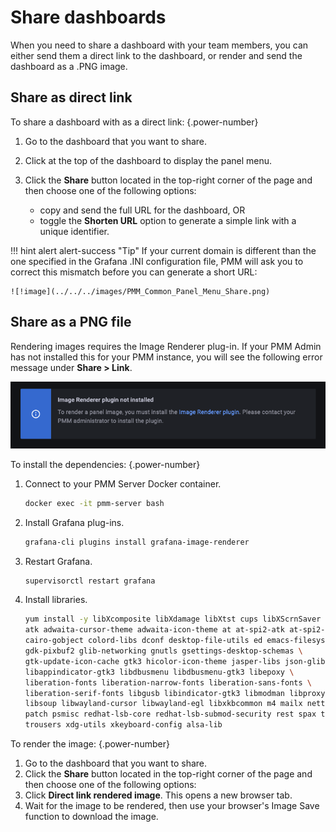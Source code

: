 # Share dashboards

When you need to share a dashboard with your team members, you can either send them a direct link to the dashboard, or render and send the dashboard as a .PNG image.

## Share as direct link

To share a dashboard with as a direct link:
{.power-number}

1. Go to the dashboard that you want to share.
2. Click at the top of the dashboard to display the panel menu.
3. Click the **Share** button located in the top-right corner of the page and then choose one of the following options:

   - copy and send the full URL for the dashboard, OR
   - toggle the **Shorten URL** option to generate a simple link with a unique identifier.

!!! hint alert alert-success "Tip"
       If your current domain is different than the one specified in the Grafana .INI configuration file, PMM will ask you to correct this mismatch before you can generate a short URL:
    
    ![!image](../../../images/PMM_Common_Panel_Menu_Share.png)
    
    
## Share as a PNG file

Rendering images requires the Image Renderer plug-in. If your PMM Admin has not installed this for your PMM instance, you will see the following error message under **Share > Link**.
    
![!image](../../../images/No_Image_Render_Plugin.png)

To install the dependencies:
{.power-number}

1. Connect to your PMM Server Docker container.

    ```sh
    docker exec -it pmm-server bash
    ```

2. Install Grafana plug-ins.

    ```sh
    grafana-cli plugins install grafana-image-renderer
    ```

3. Restart Grafana.

    ```sh
    supervisorctl restart grafana
    ```

4. Install libraries.

    ```sh
    yum install -y libXcomposite libXdamage libXtst cups libXScrnSaver pango \
    atk adwaita-cursor-theme adwaita-icon-theme at at-spi2-atk at-spi2-core \
    cairo-gobject colord-libs dconf desktop-file-utils ed emacs-filesystem \
    gdk-pixbuf2 glib-networking gnutls gsettings-desktop-schemas \
    gtk-update-icon-cache gtk3 hicolor-icon-theme jasper-libs json-glib \
    libappindicator-gtk3 libdbusmenu libdbusmenu-gtk3 libepoxy \
    liberation-fonts liberation-narrow-fonts liberation-sans-fonts \
    liberation-serif-fonts libgusb libindicator-gtk3 libmodman libproxy \
    libsoup libwayland-cursor libwayland-egl libxkbcommon m4 mailx nettle \
    patch psmisc redhat-lsb-core redhat-lsb-submod-security rest spax time \
    trousers xdg-utils xkeyboard-config alsa-lib
    ```

To render the image:
{.power-number}

1. Go to the dashboard that you want to share.
2. Click the **Share** button located in the top-right corner of the page and then choose one of the following options:
3. Click **Direct link rendered image**. This opens a new browser tab.
4. Wait for the image to be rendered, then use your browser's Image Save function to download the image.